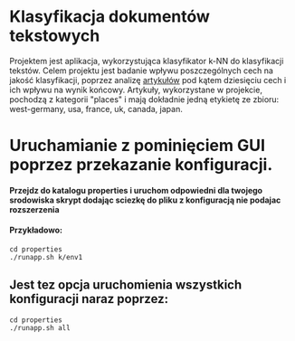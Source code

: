 # Klasyfikacja dokumentów tekstowych
Projektem jest aplikacja, wykorzystująca klasyfikator k-NN do klasyfikacji tekstów.
Celem projektu jest badanie wpływu poszczególnych cech na jakość klasyfikacji, poprzez analizę [artykułów](https://archive.ics.uci.edu/ml/datasets/Reuters-21578+Text+Categorization+Collection) pod kątem dziesięciu cech i ich wpływu na wynik końcowy.
Artykuły, wykorzystane w projekcie, pochodzą z kategorii "places" i mają dokładnie jedną etykietę ze zbioru: west-germany, usa, france, uk, canada, japan.

# Uruchamianie z pominięciem GUI poprzez przekazanie konfiguracji.
#### Przejdz do katalogu properties i uruchom odpowiedni dla twojego srodowiska skrypt dodając sciezkę do pliku z konfiguracją nie podajac rozszerzenia
#### Przykładowo:
```shell
cd properties
./runapp.sh k/env1
```
## Jest tez opcja uruchomienia wszystkich konfiguracji naraz poprzez:
```shell
cd properties
./runapp.sh all
```